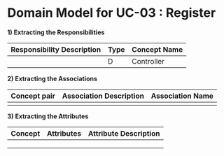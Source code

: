 # Domain Model for UC-03 : Register 

**1) Extracting the Responsibilities**

| Responsibility Description                                   | Type | Concept Name |
| ------------------------------------------------------------ | ---- | ------------ |
|   | D    | Controller   |




**2) Extracting the Associations**

| Concept pair | Association Description | Association Name |
| ------------------ | ----------------------- | ---------------- |
| |     |  |

**3) Extracting the Attributes**

| Concept | Attributes | Attribute Description |
| ------- | ---------- | --------------------- |
|   |  |  |
|  |  |  |
|  |  |  |
